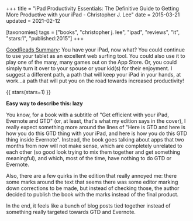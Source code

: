 +++
title = "iPad Productivity Essentials: The Definitive Guide to Getting More Productive with your iPad - Christopher J. Lee"
date = 2015-03-21
updated = 2021-02-12

[taxonomies]
tags = ["books", "christopher j. lee", "ipad", "reviews", "it", "stars:1",
"published:2015"]
+++

[GoodReads Summary](https://www.goodreads.com/book/show/24440122-ipad-productivity-essentials):
You have your iPad, now what? You could continue to use your tablet as an
excellent web surfing tool. You could also use it to play one of the many,
many games out on the App Store. Or, you could simply turn it over to your
spouse or your kid(s) for their enjoyment. I suggest a different path, a path
that will keep your iPad in your hands, at work…a path that will put you on
the road towards increased productivity!

<!-- more -->

{{ stars(stars=1) }}

**Easy way to describe this: lazy**

You know, for a book with a subtitle of "Get efficient with your iPad,
Evernote and GTD" (or, at least, that's what my edition says in the cover), I
really expect something more around the lines of "Here is GTD and here is how
you do this GTD thing with your iPad, and here is how you do this GTD thing
inside Evernote". Instead, the book goes talking about apps that two months
from now will not make sense, which are completely unrelated to each other (so
good look trying to mix them together and get something meaningful), and
which, most of the time, have nothing to do GTD or Evernote.

Also, there are a few quirks in the edition that really annoyed me: there some
marks around the text that seems there was some editor marking down
corrections to be made, but instead of checking those, the author decided to
publish the book with the marks instead of the final product.

In the end, it feels like a bunch of blog posts tied together instead of
something really targeted towards GTD and Evernote.
